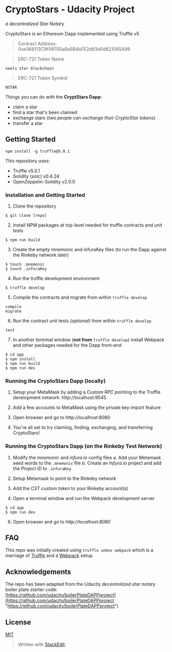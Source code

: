 # CryptoStars - Udacity Project
*a decentralized Star Notary*

CryptoStars is an Ethereum Dapp implemented using Truffle v5

> Contract Address: 0xe368113C9f99705a6a5B4bFE2d93d0d821065A99

> ERC-721 Token Name
> 
	neels star blockchain
> 
> ERC-721 Token Symbol
> 
	NSTAR
> 

Things you can do with the **CryptStars Dapp**:

 - claim a star
 - find a star that's been claimed
 - exchange stars (*two people can exchange their CryptoStar tokens*)
 - transfer a star

## Getting Started
`npm install -g truffle@5.0.1`

This repository uses:

 - Truffle v5.0.1
 - Solidity (solc) v0.4.24
 - OpenZeppelin-Solidity v2.0.0

### Installation and Getting Started

 1. Clone the repository
 ```
 $ git clone [repo]
 ```

 2. Install NPM packages at top-level needed for truffle contracts and unit tests
```
$ npm run build
```

 3. Create the empty mnemonic and infuraKey files (to run the Dapp against the Rinkeby network later)
 ```
 $ touch .mnemonic
 $ touch .infuraKey
 ```

 4. Run the truffle development environment
 ```
 $ truffle develop
 ```
 
 5. Compile the contracts and migrate from within `truffle develop`
 ```
compile
migrate
 ```
 
 6. Run the contract unit tests *(optional)* from within `truffle develop`
 ```
test
```

 7. In another terminal window (**not from** `truffle develop`) install Webpack and other packages needed for the Dapp front-end
 
 ```
 $ cd app
 $ npm install
 $ npm run build
 $ npm run dev
 ```

### Running the CryptoStars Dapp (locally)
 
 1. Setup your MetaMask by adding a *Custom RPC* pointing to the Truffle development network: http://localhost:9545
 
 2. Add a few accounts to MetaMask using the private key import feature
 
 3. Open browser and go to http://localhost:8080
 
 4. You're all set to try claiming, finding, exchanging, and transferring  CryptoStars!

 ### Running the CryptoStars Dapp (on the Rinkeby Test Network)

 1. Modify the *mnemonic* and *infura.io* config files
    a. Add your Metamask seed words to the `.mnemonic` file
    b. Create an *Infura.io* project and add the *Project ID* to `.infuraKey`

 2. Setup Metamask to point to the Rinkeby network
 
 3. Add the *CST custom token* to your Rinkeby account(s)

 4. Open a terminal window and run the Webpack development server
 ```
 $ cd app
 $ npm run dev
 ```
 
 6. Open browser and go to *http://localhost:8080*

## FAQ
This repo was initially created using `truffle unbox webpack` which is a marriage of [Truffle](http://truffleframework.com/) and a [Webpack](https://webpack.js.org/) setup.

## Acknowledgements
The repo has been adapted from the Udacity *decentralized star notary* boiler plate starter code:  [https://github.com/udacity/boilerPlateDAPPproject](https://github.com/udacity/boilerPlateDAPPproject "https://github.com/udacity/boilerPlateDAPPproject")

## License
[MIT](https://github.com/lauraweindorf/cryptostars/blob/master/LICENSE)

> Written with [StackEdit](https://stackedit.io/).
